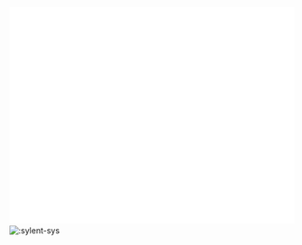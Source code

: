 ![Metrics](/github-metrics.svg)
<br/>
![:sylent-sys](https://count.getloli.com/get/@:sylent-sys?theme=rule34)
